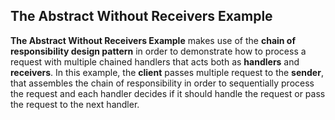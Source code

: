 ## The Abstract Without Receivers Example

**The Abstract Without Receivers Example** makes use of the **chain of responsibility design pattern** in order to
demonstrate how to process a request with multiple chained handlers that acts both as **handlers** and
**receivers**. In this example, the **client** passes multiple request to the **sender**, that assembles the chain of
responsibility in order to sequentially process the request and each handler decides if it should handle the request or
pass the request to the next handler.